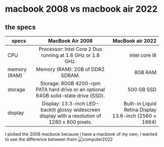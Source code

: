 # macbook 2008 vs macbook air 2022

## the specs

| specs        | MacBook Air 2008           | MacBook air 2022  |
| ------------- |:-------------:| -----:|
|  CPU    |   Processor: Intel Core 2 Duo running at 1.6 GHz or 1.8 GHz.    | intel core i8  |
|   memory (RAM)   |  Memory (RAM): 2GB of DDR2 SDRAM.     | 8GB RAM  |
|  storage    |  Storage: 80GB 4200-rpm PATA hard drive or an optional 64GB solid-state drive (SSD).     | 500 GB SSD |
|   display   | Display: 13.3-inch LED-backlit glossy widescreen display with a resolution of 1280 x 800 pixels.      |  Built-in Liquid Retina Display 13.6-inch (2560 × 1664) |
I picked the 2008 macbook because i have a macbook of my own, i wanted to see the difference between them
![computer2022](https://images-wixmp-ed30a86b8c4ca887773594c2.wixmp.com/f/405f38b4-0b74-42da-81a7-1f0860b766b6/d1qaa0n-a275f55d-4ec3-43a9-a8da-c34a1297d4e1.png?token=eyJ0eXAiOiJKV1QiLCJhbGciOiJIUzI1NiJ9.eyJzdWIiOiJ1cm46YXBwOjdlMGQxODg5ODIyNjQzNzNhNWYwZDQxNWVhMGQyNmUwIiwiaXNzIjoidXJuOmFwcDo3ZTBkMTg4OTgyMjY0MzczYTVmMGQ0MTVlYTBkMjZlMCIsIm9iaiI6W1t7InBhdGgiOiJcL2ZcLzQwNWYzOGI0LTBiNzQtNDJkYS04MWE3LTFmMDg2MGI3NjZiNlwvZDFxYWEwbi1hMjc1ZjU1ZC00ZWMzLTQzYTktYThkYS1jMzRhMTI5N2Q0ZTEucG5nIn1dXSwiYXVkIjpbInVybjpzZXJ2aWNlOmZpbGUuZG93bmxvYWQiXX0.RLfVn_J2QKQ29SpyZkfZVu_yXlmeKw5Z8RZN8KJH_dU)
